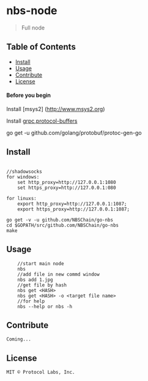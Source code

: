 # nbs-node

> Full node

## Table of Contents

- [Install](#install)
- [Usage](#usage)
- [Contribute](#contribute)
- [License](#license)


#### Before you begin

Install [msys2] (http://www.msys2.org)

Install [grpc](https://grpc.io/docs/quickstart/go.html),[protocol-buffers](https://developers.google.com/protocol-buffers/)

go get -u github.com/golang/protobuf/protoc-gen-go

## Install
```

//shadowsocks
for windows:
	set http_proxy=http://127.0.0.1:1080
	set https_proxy=http://127.0.0.1:080
	
for linuxs:
	export http_proxy=http://127.0.0.1:1087;
	export https_proxy=http://127.0.0.1:1087;

go get -v -u github.com/NBSChain/go-nbs
cd $GOPATH/src/github.com/NBSChain/go-nbs
make
```

## Usage
```
    //start main node
    nbs
    //add file in new commd window
    nbs add 1.jpg
    //get file by hash
    nbs get <HASH>
    nbs get <HASH> -o <target file name>
    //for help
    nbs --help or nbs -h
```
## Contribute
    Coming...
## License
    MIT © Protocol Labs, Inc.
